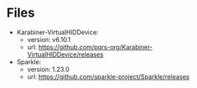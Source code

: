 # Files

-   Karabiner-VirtualHIDDevice:
    -   version: v6.10.1
    -   url: <https://github.com/pqrs-org/Karabiner-VirtualHIDDevice/releases>
-   Sparkle:
    -   version: 1.23.0
    -   url: <https://github.com/sparkle-project/Sparkle/releases>

